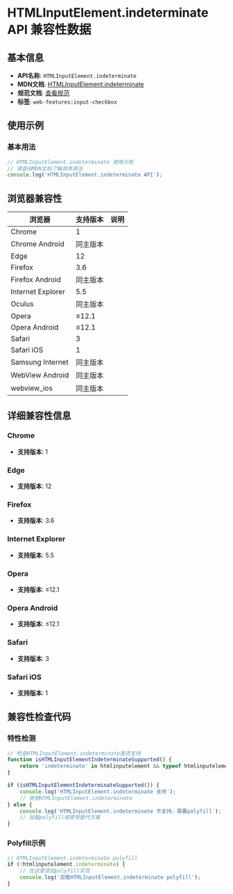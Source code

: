 # HTMLInputElement.indeterminate API 兼容性数据

## 基本信息

- **API名称**: `HTMLInputElement.indeterminate`
- **MDN文档**: [HTMLInputElement.indeterminate](https://developer.mozilla.org/docs/Web/API/HTMLInputElement/indeterminate)
- **规范文档**: [查看规范](https://html.spec.whatwg.org/multipage/input.html#dom-input-indeterminate)
- **标签**: `web-features:input-checkbox`

## 使用示例

### 基本用法

```javascript
// HTMLInputElement.indeterminate 使用示例
// 请查阅MDN文档了解具体用法
console.log('HTMLInputElement.indeterminate API');
```

## 浏览器兼容性

| 浏览器 | 支持版本 | 说明 |
|--------|----------|------|
| Chrome | 1 |  |
| Chrome Android | 同主版本 |  |
| Edge | 12 |  |
| Firefox | 3.6 |  |
| Firefox Android | 同主版本 |  |
| Internet Explorer | 5.5 |  |
| Oculus | 同主版本 |  |
| Opera | ≤12.1 |  |
| Opera Android | ≤12.1 |  |
| Safari | 3 |  |
| Safari iOS | 1 |  |
| Samsung Internet | 同主版本 |  |
| WebView Android | 同主版本 |  |
| webview_ios | 同主版本 |  |

## 详细兼容性信息

### Chrome

- **支持版本**: 1

### Edge

- **支持版本**: 12

### Firefox

- **支持版本**: 3.6

### Internet Explorer

- **支持版本**: 5.5

### Opera

- **支持版本**: ≤12.1

### Opera Android

- **支持版本**: ≤12.1

### Safari

- **支持版本**: 3

### Safari iOS

- **支持版本**: 1

## 兼容性检查代码

### 特性检测

```javascript
// 检查HTMLInputElement.indeterminate是否支持
function isHTMLInputElementIndeterminateSupported() {
    return 'indeterminate' in htmlinputelement && typeof htmlinputelement.indeterminate === 'function';
}

if (isHTMLInputElementIndeterminateSupported()) {
    console.log('HTMLInputElement.indeterminate 支持');
    // 使用HTMLInputElement.indeterminate
} else {
    console.log('HTMLInputElement.indeterminate 不支持，需要polyfill');
    // 加载polyfill或使用替代方案
}
```

### Polyfill示例

```javascript
// HTMLInputElement.indeterminate polyfill
if (!htmlinputelement.indeterminate) {
    // 在这里添加polyfill实现
    console.log('加载HTMLInputElement.indeterminate polyfill');
}
```

